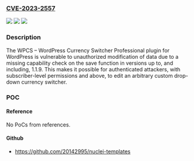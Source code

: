 ### [CVE-2023-2557](https://cve.mitre.org/cgi-bin/cvename.cgi?name=CVE-2023-2557)
![](https://img.shields.io/static/v1?label=Product&message=WPCS%20%E2%80%93%20WordPress%20Currency%20Switcher%20Professional&color=blue)
![](https://img.shields.io/static/v1?label=Version&message=*%3C%3D%201.1.9%20&color=brighgreen)
![](https://img.shields.io/static/v1?label=Vulnerability&message=CWE-862%20Missing%20Authorization&color=brighgreen)

### Description

The WPCS – WordPress Currency Switcher Professional plugin for WordPress is vulnerable to unauthorized modification of data due to a missing capability check on the save function in versions up to, and including, 1.1.9. This makes it possible for authenticated attackers, with subscriber-level permissions and above, to edit an arbitrary custom drop-down currency switcher.

### POC

#### Reference
No PoCs from references.

#### Github
- https://github.com/20142995/nuclei-templates

